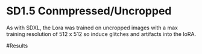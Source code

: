 # SD1.5 Conmpressed/Uncropped

As with SDXL, the Lora was trained on uncropped images with a max training resolution of 512 x 512 so induce glitches and artifacts into the loRA.


#Results





